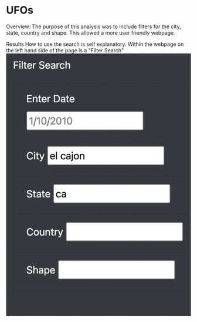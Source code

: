 # UFOs 
Overview:
The purpose of this analysis was to include filters for the city, state, country and shape. This allowed a more user friendly webpage. 

Results 
How to use the search is self explanatory. Within the webpage on the left hand side of the page is a "Filter Search" ![Alt text](filtersearch.png)
